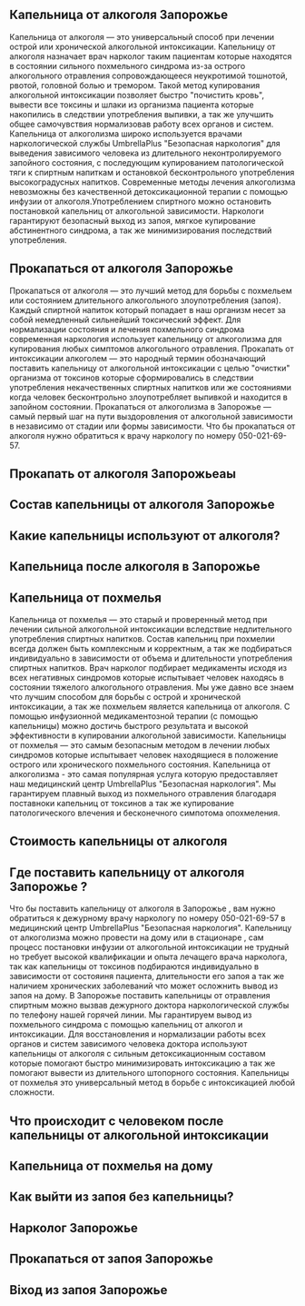 
## Капельница от алкоголя Запорожье

Капельница от алкоголя — это универсальный способ при лечении острой или хронической алкогольной интоксикации. Капельницу от алкоголя назначает врач нарколог таким пациентам которые находятся в состоянии сильного похмельного синдрома из-за острого алкогольного отравления  сопровождающееся неукротимой тошнотой, рвотой, головной болью и тремором. Такой метод купирования алкогольной интоксикации позволяет быстро "почистить кровь", вывести все токсины и шлаки из организма пациента которые накопились в следствии употребления выпивки, а так же улучшить общее самочувствия нормализовав работу всех органов и систем. Капельница от алкоголизма широко используется врачами наркологической службы UmbrellaPlus "Безопасная наркология" для выведения зависимого человека из длительного неконтролируемого запойного состояния, с последующим купированием патологической тяги к спиртным напиткам и остановкой бесконтрольного употребления высокоградусных напитков. Современные методы лечения алкоголизма невозможны без качественной детоксикационной терапии с помощью инфузии от алкоголя.Употреблением спиртного можно остановить постановкой капельниц от алкогольной зависимости. Наркологи гарантируют безопасный выход из запоя, мягкое купирование абстинентного синдрома, а так же минимизирования последствий употребления.

## Прокапаться от алкоголя Запорожье

Прокапаться от алкоголя — это лучший метод для борьбы с похмельем или состоянием длительного алкогольного злоупотребления (запоя). Каждый спиртной напиток который попадает в наш организм несет за собой немедленный сильнейший токсический эффект. Для нормализации состояния и лечения похмельного синдрома современная наркология использует капельницу от алкоголизма для купирования любых симптомов алкогольного отравления. Прокапать от интоксикации алкоголем — это народный термин обозначающий поставить капельницу от алкогольной интоксикации с целью "очистки" организма от токсинов которые сформировались в следствии употребления некачественных спиртных напитков или же состояниями когда человек бесконтрольно злоупотребляет выпивкой и находится в запойном состоянии. Прокапаться от алкоголизма в Запорожье — самый первый шаг на пути выздоровления от алкогольной зависимости в независимо от стадии или формы зависимости. Что бы прокапаться от алкоголя нужно обратиться к врачу наркологу по номеру 050-021-69-57.  

## Прокапать от алкоголя Запорожьеаы

## Состав капельницы от алкоголя Запорожье

## Какие капельницы используют от алкоголя?

## Капельница после алкоголя в Запорожье

## Капельница от похмелья 

Капельница от похмелья — это старый и проверенный метод при лечении сильной алкогольной интоксикации вследствие недлительного употребления спиртных напитков. Состав капельниц при похмелии  всегда должен быть комплексным и корректным, а так же подбираться индивидуально в зависимости от объема и длительности употребления спиртных напитков. Врач нарколог подбирает медикаменты исходя из всех негативных синдромов которые испытывает человек находясь в состоянии тяжелого алкогольного отравления. Мы уже давно все знаем что лучшим способом для борьбы с острой и хронической интоксикации, а так же похмельем является капельница от алкоголя. С помощью инфузионной медикаментозной терапии (с помощью капельницы) можно достичь быстрого результата и высокой эффективности в купировании алкогольной зависимости. Капельницы от похмелья — это самым безопасным методом в лечении любых синдромов которые испытывает человек находящиеся в положение острого или хронического похмельного состояния. Капельница от алкоголизма - это самая популярная услуга которую предоставляет наш медицинский центр UmbrellaPlus "Безопасная наркология". Мы гарантируем плавный выход из похмельного отравления благодаря поставноки капельниц от токсинов а так же купирование патологического влечения и бесконечного симпотома опохмеления.

## Стоимость капельницы от алкоголя

## Где поставить капельницу от алкоголя Запорожье ?

Что бы поставить капельницу от алкоголя в Запорожье , вам нужно обратиться к дежурному врачу наркологу по номеру 050-021-69-57 в медицинский центр UmbrellaPlus "Безопасная наркология". Капельницу от алкоголизма можно провести на дому или в стационаре , сам процесс постановки инфузии от алкогольной интоксикации не трудный но требует высокой квалификации и опыта лечащего врача нарколога, так как капельницы от токсинов подбираются индивидуально в зависимости от состояиня пациента, длительности его запоя а так же наличием хронических заболеваний что может осложнить вывод из запоя на дому. В Запорожье поставить капельницы от отравления спиртным можно вызвав дежурного доктора наркологической службы по телефону нашей горячей линии. Мы гарантируем вывод из похмельного синдрома с помощью капельниц от алкогол и интоксикации. Для восстановления и нормализации работы всех органов и систем зависимого человека доктора используют капельницы от алкоголя с сильным детоксикационным составом которые помогают быстро минимизировать интоксикацию а так же помогают вывести из длительного штопорного состояния. Капельницы от похмелья это универсальный метод в борьбе с интоксикацией любой сложности.

## Что происходит с человеком после капельницы от алкогольной интоксикации

## Капельница от похмелья на дому

## Как выйти из запоя без капельницы?

## Нарколог Запорожье

## Прокапаться от запоя Запорожье

## Віход из запоя Запорожье
